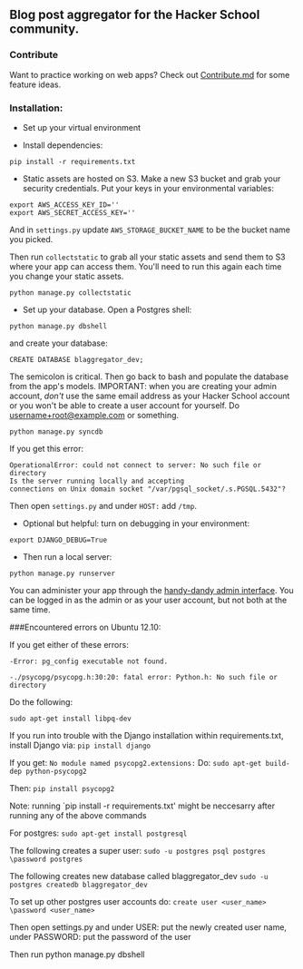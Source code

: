 ## Blog post aggregator for the Hacker School community. 

### Contribute

Want to practice working on web apps? Check out [Contribute.md](CONTRIBUTE.md) for some feature ideas. 

### Installation: 

- Set up your virtual environment

- Install dependencies:

`pip install -r requirements.txt`


- Static assets are hosted on S3. Make a new S3 bucket and grab your security credentials. Put your keys in your environmental variables: 

```
export AWS_ACCESS_KEY_ID=''
export AWS_SECRET_ACCESS_KEY=''
```

And in `settings.py` update `AWS_STORAGE_BUCKET_NAME` to be the bucket name you picked.

Then run `collectstatic` to grab all your static assets and send them to S3 where your app can access them. You'll need to run this again each time you change your static assets. 

`python manage.py collectstatic`

- Set up your database. Open a Postgres shell: 

`python manage.py dbshell`

and create your database: 

`CREATE DATABASE blaggregator_dev;`

The semicolon is critical. Then go back to bash and populate the database from the app's models. IMPORTANT: when you are creating your admin account, *don't* use the same email address as your Hacker School account or you won't be able to create a user account for yourself. Do username+root@example.com or something.

`python manage.py syncdb`

If you get this error: 

```
OperationalError: could not connect to server: No such file or directory
Is the server running locally and accepting
connections on Unix domain socket "/var/pgsql_socket/.s.PGSQL.5432"?
```

Then open `settings.py` and under `HOST:` add `/tmp`. 

- Optional but helpful: turn on debugging in your environment:

`export DJANGO_DEBUG=True`

- Then run a local server:

`python manage.py runserver`

You can administer your app through the [handy-dandy admin interface](http://localhost:8000/admin). You can be logged in as the admin or as your user account, but not both at the same time.

###Encountered errors on Ubuntu 12.10:

If you get either of these errors: 

```
-Error: pg_config executable not found.

-./psycopg/psycopg.h:30:20: fatal error: Python.h: No such file or directory
```

Do the following:

`sudo apt-get install libpq-dev`

If you run into trouble with the Django installation within requirements.txt, install Django via:
`pip install django`

If you get:
```No module named psycopg2.extensions:```
Do:
`sudo apt-get build-dep python-psycopg2`

Then:
`pip install psycopg2`

Note: running `pip install -r requirements.txt' might be neccesarry after running any of the above commands

For postgres:
`sudo apt-get install postgresql`

The following creates a super user:
`sudo -u postgres psql postgres`
`\password postgres`

The following creates new database called blaggregator_dev
`sudo -u postgres createdb blaggregator_dev`

To set up other postgres user accounts do:
`create user <user_name>`
`\password <user_name>`

Then open settings.py and under USER: put the newly created user name, under PASSWORD: put the password of the user

Then run python manage.py dbshell